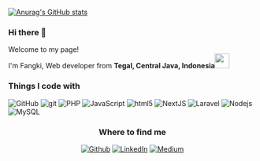 
[![Anurag's GitHub stats](https://github-readme-stats.vercel.app/api?username=fangkiigopramana)](https://github.com/anuraghazra/github-readme-stats)
### Hi there 👋


<p>Welcome to my page! </br> I'm Fangki, Web developer from <b>Tegal, Central Java, Indonesia</b><img src="https://cdn-icons-png.flaticon.com/512/6622/6622278.png" width="30"/></p>
<h3>Things I code with</h3>
<p>
    <img alt="GitHub" src="http://skillicons.dev/icons?i=github" />
    <img alt="git" src="http://skillicons.dev/icons?i=git" />
    <img alt="PHP" src="http://skillicons.dev/icons?i=php" />
    <img alt="JavaScript" src="http://skillicons.dev/icons?i=javascript" />
    <img alt="html5" src="http://skillicons.dev/icons?i=html" />
    <img alt="NextJS" src="http://skillicons.dev/icons?i=nextjs" />
    <img alt="Laravel" src="http://skillicons.dev/icons?i=laravel" />
    <img alt="Nodejs" src="http://skillicons.dev/icons?i=nodejs" />
    <img alt="MySQL" src="http://skillicons.dev/icons?i=mysql" />
</p>

<h3 align="center">Where to find me</h3>
<p align="center">
    <a href="https://github.com/fangkiigopramana" target="_blank"><img alt="Github" src="https://img.shields.io/badge/GitHub-%2312100E.svg?&style=for-the-badge&logo=Github&logoColor=white" /></a>
    <a href="https://www.linkedin.com/in/fangkiigopramana/" target="_blank"><img alt="LinkedIn" src="https://img.shields.io/badge/linkedin-%230077B5.svg?&style=for-the-badge&logo=linkedin&logoColor=white" /></a>
    <a href="https://medium.com/@fangkiigo26" target="_blank"><img alt="Medium" src="https://img.shields.io/badge/medium-%2312100E.svg?&style=for-the-badge&logo=medium&logoColor=white" /></a>
</p>
